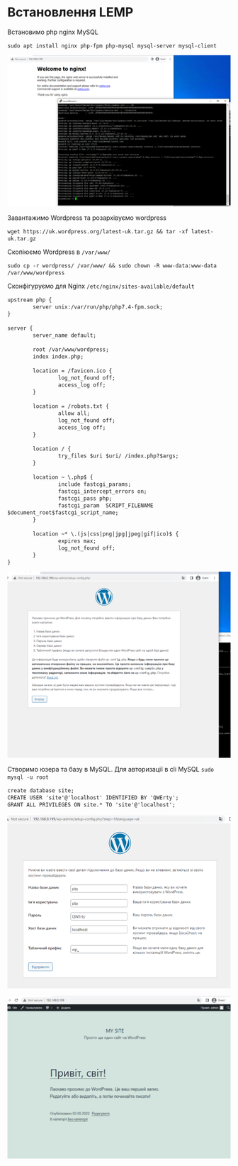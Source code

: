 # Встановлення LEMP

Встановимо php nginx MySQL
~~~
sudo apt install nginx php-fpm php-mysql mysql-server mysql-client
~~~

![img.png](img.png)

Завантажимо Wordpress та розархівуємо wordpress

~~~
wget https://uk.wordpress.org/latest-uk.tar.gz && tar -xf latest-uk.tar.gz
~~~

Скопіюємо Wordpress в `/var/www/`

~~~
sudo cp -r wordpress/ /var/www/ && sudo chown -R www-data:www-data /var/www/wordpress
~~~

Сконфігуруємо для Nginx `/etc/nginx/sites-available/default`

~~~
upstream php {
        server unix:/var/run/php/php7.4-fpm.sock;
}

server {
        server_name default;
        
        root /var/www/wordpress;
        index index.php;

        location = /favicon.ico {
                log_not_found off;
                access_log off;
        }

        location = /robots.txt {
                allow all;
                log_not_found off;
                access_log off;
        }

        location / {
                try_files $uri $uri/ /index.php?$args;
        }

        location ~ \.php$ {
                include fastcgi_params;
                fastcgi_intercept_errors on;
                fastcgi_pass php;
                fastcgi_param  SCRIPT_FILENAME $document_root$fastcgi_script_name;
        }

        location ~* \.(js|css|png|jpg|jpeg|gif|ico)$ {
                expires max;
                log_not_found off;
        }
}
~~~


![img_1.png](img_1.png)

Створимо юзера та базу в MySQL. Для авторизації в cli MySQL `sudo mysql -u root`

~~~
create database site;
CREATE USER 'site'@'localhost' IDENTIFIED BY 'QWErty';
GRANT ALL PRIVILEGES ON site.* TO 'site'@'localhost';
~~~

![img_2.png](img_2.png)

![img_3.png](img_3.png)